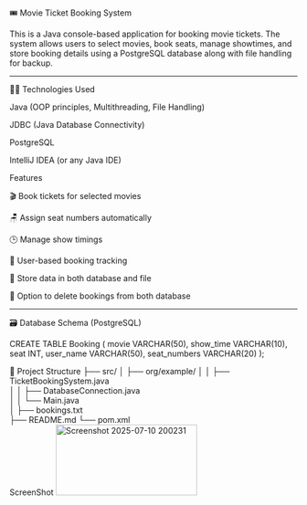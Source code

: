 🎟️ Movie Ticket Booking System

This is a Java console-based application for booking movie tickets. The system allows users to select movies, book seats, manage showtimes, and store booking details using a PostgreSQL database along with file handling for backup.


---

🧑‍💻 Technologies Used

Java (OOP principles, Multithreading, File Handling)

JDBC (Java Database Connectivity)

PostgreSQL

IntelliJ IDEA (or any Java IDE)

Features

🎬 Book tickets for selected movies

🪑 Assign seat numbers automatically

🕒 Manage show timings

👥 User-based booking tracking

💾 Store data in both database and file

🧹 Option to delete bookings from both database 

---

🗃️ Database Schema (PostgreSQL)

CREATE TABLE Booking (
    movie VARCHAR(50),
    show_time VARCHAR(10),
    seat INT,
    user_name VARCHAR(50),
    seat_numbers VARCHAR(20)
);

📁 Project Structure
├── src/
│   ├── org/example/
│   │   ├── TicketBookingSystem.java   
│   │   ├── DatabaseConnection.java  
│   │   └── Main.java                
│
├── bookings.txt                
├── README.md
└── pom.xml        
ScreenShot
<img width="247" height="124" alt="Screenshot 2025-07-10 200231" src="https://github.com/user-attachments/assets/e3133338-a2a8-404f-b6bc-25cc3100eee5" />
